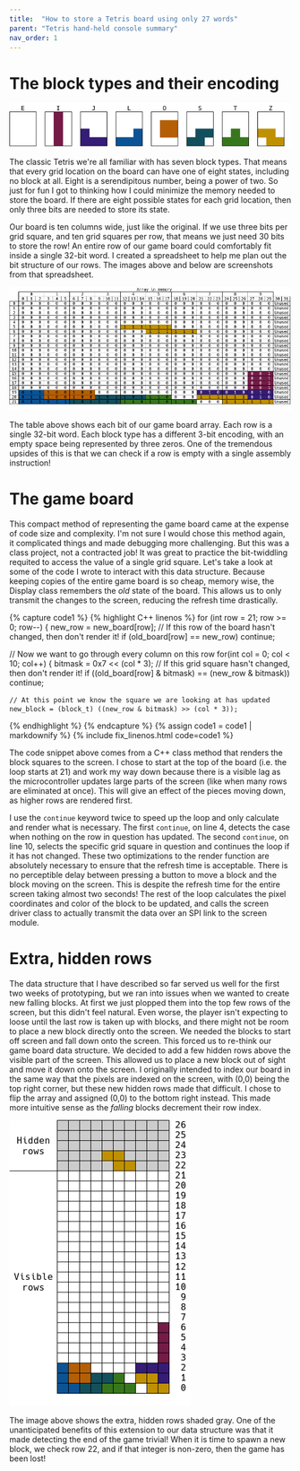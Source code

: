 ```yaml
---
title:  "How to store a Tetris board using only 27 words"
parent: "Tetris hand-held console summary"
nav_order: 1
---
```


# The block types and their encoding
![Block types](/media/block-types.png)

The classic Tetris we're all familiar with has seven block types. That means that every grid location on the board can have one of eight states, including no block at all. Eight is a serendipitous number, being a power of two. So just for fun I got to thinking how I could minimize the memory needed to store the board. If there are eight possible states for each grid location, then only three bits are needed to store its state.

Our board is ten columns wide, just like the original. If we use three bits per grid square, and ten grid squares per row, that means we just need 30 bits to store the row! An entire row of our game board could comfortably fit inside a single 32-bit word. I created a spreadsheet to help me plan out the bit structure of our rows. The images above and below are screenshots from that spreadsheet.

![Game board](/media/game-board.png)

The table above shows each bit of our game board array. Each row is a single 32-bit word. Each block type has a different 3-bit encoding, with an empty space being represented by three zeros. One of the tremendous upsides of this is that we can check if a row is empty with a single assembly instruction! 

# The game board

This compact method of representing the game board came at the expense of code size and complexity. I'm not sure I would chose this method again, it complicated things and made debugging more challenging. But this was a class project, not a contracted job! It was great to practice the bit-twiddling requited to access the value of a single grid square. Let's take a look at some of the code I wrote to interact with this data structure. Because keeping copies of the entire game board is so cheap, memory wise, the Display class remembers the *old* state of the board. This allows us to only transmit the changes to the screen, reducing the refresh time drastically.

{% capture code1 %}
{% highlight C++ linenos %}
for (int row = 21; row >= 0; row--) {
  new_row = new_board[row];
  // If this row of the board hasn't changed, then don't render it!
  if (old_board[row] == new_row) continue;

  // Now we want to go through every column on this row
  for(int col = 0; col < 10; col++) {
    bitmask = 0x7 << (col * 3);
    // If this grid square hasn't changed, then don't render it!
    if ((old_board[row] & bitmask) == (new_row & bitmask)) continue;

    // At this point we know the square we are looking at has updated
    new_block = (block_t) ((new_row & bitmask) >> (col * 3));
{% endhighlight %}
{% endcapture %}
{% assign code1 = code1 | markdownify %}
{% include fix_linenos.html code=code1 %}

The code snippet above comes from a C++ class method that renders the block squares to the screen. I chose to start at the top of the board (i.e. the loop starts at 21) and work my way down because there is a visible lag as the microcontroller updates large parts of the screen (like when many rows are eliminated at once). This will give an effect of the pieces moving down, as higher rows are rendered first.

I use the ```continue``` keyword twice to speed up the loop and only calculate and render what is necessary. The first ```continue```, on line 4, detects the case when nothing on the row in question has updated. The second ```continue```, on line 10, selects the specific grid square in question and continues the loop if it has not changed. These two optimizations to the render function are absolutely necessary to ensure that the refresh time is acceptable. There is no perceptible delay between pressing a button to move a block and the block moving on the screen. This is despite the refresh time for the entire screen taking almost two seconds! The rest of the loop calculates the pixel coordinates and color of the block to be updated, and calls the screen driver class to actually transmit the data over an SPI link to the screen module.

# Extra, hidden rows

The data structure that I have described so far served us well for the first two weeks of prototyping, but we ran into issues when we wanted to create new falling blocks. At first we just plopped them into the top few rows of the screen, but this didn't feel natural. Even worse, the player isn't expecting to loose until the last row is taken up with blocks, and there might not be room to place a new block directly onto the screen. We needed the blocks to start off screen and fall down onto the screen. This forced us to re-think our game board data structure. We decided to add a few hidden rows above the visible part of the screen. This allowed us to place a new block out of sight and move it down onto the screen. I originally intended to index our board in the same way that the pixels are indexed on the screen, with (0,0) being the top right corner, but these new hidden rows made that difficult. I chose to flip the array and assigned (0,0) to the bottom right instead. This made more intuitive sense as the *falling* blocks decrement their row index.

![Hidden rows](/media/hidden-rows.png)

The image above shows the extra, hidden rows shaded gray. One of the unanticipated benefits of this extension to our data structure was that it made detecting the end of the game trivial! When it is time to spawn a new block, we check row 22, and if that integer is non-zero, then the game has been lost!

